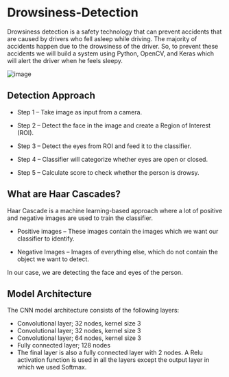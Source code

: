 # Drowsiness-Detection

Drowsiness detection is a safety technology that can prevent accidents that are caused by drivers who fell asleep while driving.
The majority of accidents happen due to the drowsiness of the driver. So, to prevent these accidents we will build a system using Python, OpenCV, and Keras which will alert the driver when he feels sleepy.

![image](https://user-images.githubusercontent.com/64821137/184025929-40d85261-4e3c-4c80-9485-e9624feae1ac.png)

## Detection Approach

* Step 1 – Take image as input from a camera.

* Step 2 – Detect the face in the image and create a Region of Interest (ROI).

* Step 3 – Detect the eyes from ROI and feed it to the classifier.

* Step 4 – Classifier will categorize whether eyes are open or closed.

* Step 5 – Calculate score to check whether the person is drowsy.

## What are Haar Cascades? 

Haar Cascade is a machine learning-based approach where a lot of positive and negative images are used to train the classifier. 

* Positive images – These images contain the images which we want our classifier to identify.

* Negative Images – Images of everything else, which do not contain the object we want to detect.

In our case, we are detecting the face and eyes of the person.

## Model Architecture

The CNN model architecture consists of the following layers:

* Convolutional layer; 32 nodes, kernel size 3
* Convolutional layer; 32 nodes, kernel size 3
* Convolutional layer; 64 nodes, kernel size 3
* Fully connected layer; 128 nodes
* The final layer is also a fully connected layer with 2 nodes. A Relu activation function is used in all the layers except the output layer in which we used Softmax.
